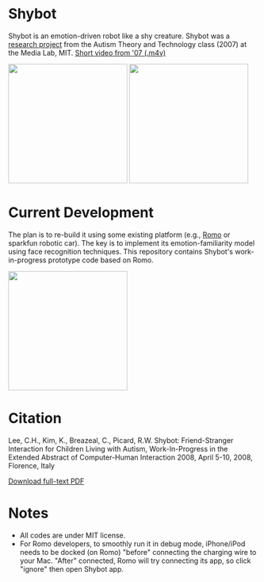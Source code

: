 Shybot
======

Shybot is an emotion-driven robot like a shy creature. Shybot was a [research project](http://affect.media.mit.edu/projects.php?id=2306 "Affective Computing Group") from the Autism 
Theory and Technology class (2007) at the Media Lab, MIT. [Short video from '07 (.m4v)](https://github.com/jackylee0424/shybot/blob/master/doc/shybot_07short.m4v?raw=true)

<img src="https://raw.github.com/jackylee0424/shybot/master/doc/shybot_07a.jpg" height=240 />
<img src="https://raw.github.com/jackylee0424/shybot/master/doc/shybot_07b.jpg" height=240 />

Current Development
======
The plan is to re-build it using some existing platform (e.g., [Romo](http://romotive.com/ "iPhone/iPod extension toy car") or sparkfun 
robotic car). The key is to implement its emotion-familiarity model using face 
recognition techniques. This repository contains Shybot's work-in-progress prototype code based on Romo. 

<img src="https://raw.github.com/jackylee0424/shybot/master/doc/shybot_13a.png" height=240 />

Citation
======
Lee, C.H., Kim, K., Breazeal, C., Picard, R.W. Shybot: Friend-Stranger Interaction for Children Living with Autism, Work-In-Progress in the Extended Abstract of Computer-Human Interaction 2008, April 5-10, 2008, Florence, Italy

[Download full-text PDF](https://github.com/jackylee0424/shybot/blob/master/reference/chi08_shybot-lee.pdf?raw=true)

Notes
======
- All codes are under MIT license.
- For Romo developers, to smoothly run it in debug mode, iPhone/iPod needs to be docked (on Romo) "before" connecting the charging wire to your Mac. "After" connected, Romo will try connecting its app, so click "ignore" then open Shybot app.

